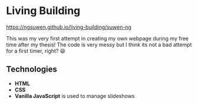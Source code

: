 # Living Building
https://ngsuwen.github.io/living-building/suwen-ng

This was my very first attempt in creating my own webpage during my free time after my thesis! The code is very messy but I think its not a bad attempt for a first timer, right? :satisfied:

## Technologies
* **HTML**
* **CSS**
* **Vanilla JavaScript** is used to manage slideshows
